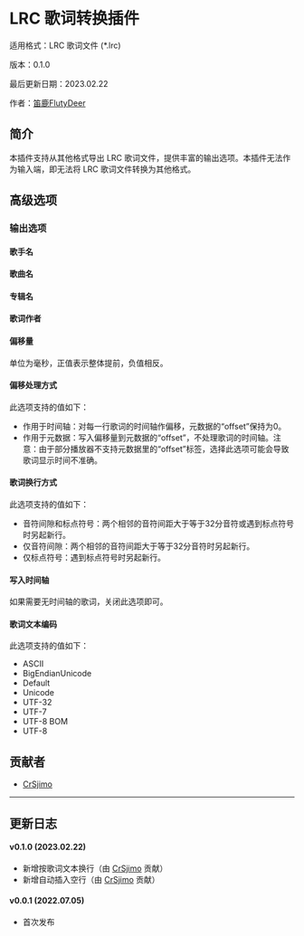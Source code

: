 # LRC 歌词转换插件

适用格式：LRC 歌词文件 (*.lrc)

版本：0.1.0

最后更新日期：2023.02.22

作者：[笛鹿FlutyDeer](https://space.bilibili.com/386270936)

## 简介

本插件支持从其他格式导出 LRC 歌词文件，提供丰富的输出选项。本插件无法作为输入端，即无法将 LRC 歌词文件转换为其他格式。

## 高级选项

### 输出选项

#### 歌手名

#### 歌曲名

#### 专辑名

#### 歌词作者

#### 偏移量

单位为毫秒，正值表示整体提前，负值相反。

#### 偏移处理方式

此选项支持的值如下：

- 作用于时间轴：对每一行歌词的时间轴作偏移，元数据的“offset”保持为0。
- 作用于元数据：写入偏移量到元数据的“offset”，不处理歌词的时间轴。注意：由于部分播放器不支持元数据里的“offset”标签，选择此选项可能会导致歌词显示时间不准确。

#### 歌词换行方式

此选项支持的值如下：

- 音符间隙和标点符号：两个相邻的音符间距大于等于32分音符或遇到标点符号时另起新行。
- 仅音符间隙：两个相邻的音符间距大于等于32分音符时另起新行。
- 仅标点符号：遇到标点符号时另起新行。

#### 写入时间轴

如果需要无时间轴的歌词，关闭此选项即可。

#### 歌词文本编码

此选项支持的值如下：

- ASCII
- BigEndianUnicode
- Default
- Unicode
- UTF-32
- UTF-7
- UTF-8 BOM
- UTF-8

## 贡献者

- [CrSjimo](https://github.com/CrSjimo)

-----

## 更新日志

#### v0.1.0 (2023.02.22)

- 新增按歌词文本换行（由 [CrSjimo](https://github.com/CrSjimo) 贡献）
- 新增自动插入空行（由 [CrSjimo](https://github.com/CrSjimo) 贡献）

#### v0.0.1 (2022.07.05)

- 首次发布
